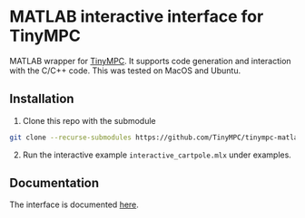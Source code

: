 # MATLAB interactive interface for TinyMPC

MATLAB wrapper for [TinyMPC](https://tinympc.org/). It supports code generation and interaction with the C/C++ code. This was tested on MacOS and Ubuntu.

## Installation

1. Clone this repo with the submodule

```bash
git clone --recurse-submodules https://github.com/TinyMPC/tinympc-matlab.git
```

2. Run the interactive example `interactive_cartpole.mlx` under examples.

## Documentation

The interface is documented [here](https://tinympc.org/).
